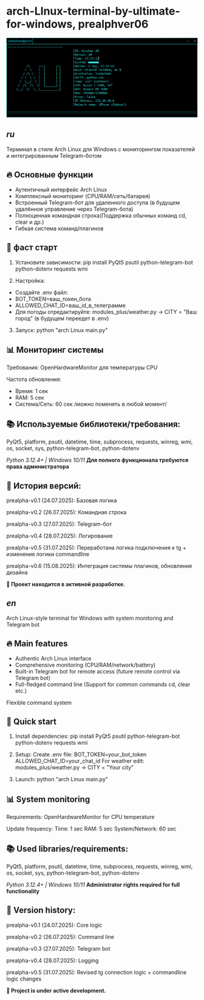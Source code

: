 
# arch-LInux-terminal-by-ultimate-for-windows, prealphver06
![Terminal Screenshot](scrns.png) 

## *ru* 
Терминал в стиле Arch Linux для Windows с мониторингом показателей и интегрированным Telegram-ботом

## 🔥 Основные функции
- Аутентичный интерфейс Arch Linux
- Комплексный мониторинг (CPU/RAM/сеть/батарея)
- Встроенный Telegram-бот для удаленного доступа (в будущем удалённое управление через Telegram-бота)
- Полноценная командная строка(Поддержка обычных команд cd, clear и др.)
- Гибкая система команд/плагинов

## 🚀 фаст старт

1. Установите зависимости:
pip install PyQt5 psutil python-telegram-bot python-dotenv requests wmi

2. Настройка:
- Создайте .env файл:
- BOT_TOKEN=ваш_токен_бота
- ALLOWED_CHAT_ID=ваш_id_в_телеграмме
- Для погоды отредактируйте: modules_plus/weather.py -> CITY = "Ваш город" (в будущем переедет в .env)

3. Запуск:
python "arch Linux main.py"
  
## 📊 Мониторинг системы

Требования: OpenHardwareMonitor для температуры CPU

Частота обновления:
- Время: 1 сек
- RAM: 5 сек
- Система/Сеть: 60 сек
/можно поменять в любой момент/

## 📚 Используемые библиотеки/требования:
PyQt5, platform, psutil, datetime, time, 
subprocess, requests, winreg, wmi, os, 
socket, sys, python-telegram-bot, python-dotenv

*Python 3.12.4+ | Windows 10/11*
**Для полного функционала требуются права администратора**

## 📅 История версий:
prealpha-v0.1 (24.07.2025): Базовая логика

prealpha-v0.2 (26.07.2025): Командная строка

prealpha-v0.3 (27.07.2025): Telegram-бот

prealpha-v0.4 (28.07.2025): Логирование

prealpha-v0.5 (31.07.2025): Переработана логика подключения к tg + изменения логики commandline

prealpha-v0.6 (15.08.2025): Интеграция системы плагинов, обновление дизайна 

**📌 Проект находится в активной разработке.**



## *en*
Arch Linux-style terminal for Windows with system monitoring and Telegram bot

## 🔥 Main features
- Authentic Arch Linux interface
- Comprehensive monitoring (CPU/RAM/network/battery)
- Built-in Telegram bot for remote access (future remote control via Telegram bot)
- Full-fledged command line (Support for common commands cd, clear etc.)

Flexible command system

## 🚀 Quick start

1. Install dependencies:
pip install PyQt5 psutil python-telegram-bot python-dotenv requests wmi

2. Setup:
Create .env file:
BOT_TOKEN=your_bot_token
ALLOWED_CHAT_ID=your_chat_id
For weather edit: modules_plus/weather.py -> CITY = "Your city"

3. Launch:
python "arch Linux main.py"
  
## 📊 System monitoring

Requirements: OpenHardwareMonitor for CPU temperature

Update frequency:
Time: 1 sec
RAM: 5 sec
System/Network: 60 sec

## 📚 Used libraries/requirements:
PyQt5, platform, psutil, datetime, time, 
subprocess, requests, winreg, wmi, os, 
socket, sys, python-telegram-bot, python-dotenv

*Python 3.12.4+ | Windows 10/11*
**Administrator rights required for full functionality**

## 📅 Version history:
prealpha-v0.1 (24.07.2025): Core logic

prealpha-v0.2 (26.07.2025): Command line

prealpha-v0.3 (27.07.2025): Telegram bot

prealpha-v0.4 (28.07.2025): Logging

prealpha-v0.5 (31.07.2025): Revised tg connection logic + commandline logic changes

**📌 Project is under active development.**


